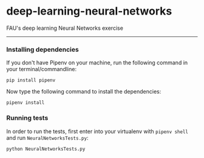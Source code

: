 # deep-learning-neural-networks
FAU's deep learning Neural Networks exercise

<hr></hr>

### Installing dependencies

If you don't have Pipenv on your machine, run the following command in your terminal/commandline:

```
pip install pipenv
```

Now type the following command to install the dependencies:
```
pipenv install
```

### Running tests
In order to run the tests, first enter into your virtualenv with `pipenv shell` and run `NeuralNetworksTests.py`:

```
python NeuralNetworksTests.py
```
